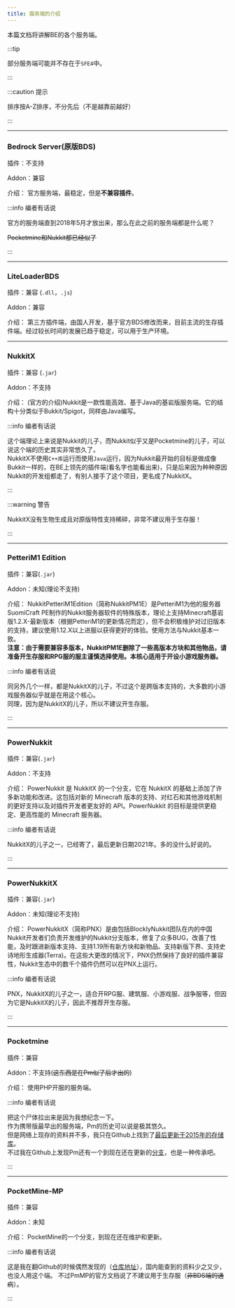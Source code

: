 ```yaml
---
title: 服务端的介绍
---
```


本篇文档将讲解BE的各个服务端。

:::tip

部分服务端可能并不存在于`SFE4`中。

:::

:::caution 提示

排序按A-Z排序，不分先后（不是越靠前越好）

:::

-----

### Bedrock Server(原版BDS)

插件：不支持

Addon：兼容

介绍：
官方服务端，最稳定，但是**不兼容插件**。 

:::info 编者有话说

官方的服务端直到2018年5月才放出来，那么在此之前的服务端都是什么呢？

~~Pocketmine和Nukkit都已经似了~~

:::

-----

### LiteLoaderBDS

插件：兼容 (`.dll`，`.js`)   

Addon：兼容   

介绍：
第三方插件端，由国人开发，基于官方BDS修改而来，目前主流的生存插件端。经过较长时间的发展已趋于稳定，可以用于生产环境。     

-----

### NukkitX

插件：兼容 (`.jar`)   

Addon：不支持   

介绍：
(官方的介绍)Nukkit是一款性能高效、基于Java的基岩版服务端。它的结构十分类似于Bukkit/Spigot，同样由Java编写。   

:::info 编者有话说

这个端理论上来说是Nukkit的儿子，而Nukkit似乎又是Pocketmine的儿子，可以说这个端的历史其实非常悠久了。   
NukkitX不使用`C++库`运行而使用`Java`运行，因为Nukkit最开始的目标是做成像Bukkit一样的，在BE上领先的插件端(看名字也能看出来)，只是后来因为种种原因Nukkit的开发组都走了，有别人接手了这个项目，更名成了NukkitX。     

:::

:::warning 警告

NukkitX没有生物生成且对原版特性支持稀碎，非常不建议用于生存服！  

:::

-----

### PetteriM1 Edition

插件：兼容(`.jar`)

Addon：未知(理论不支持)

介绍：
NukkitPetteriM1Edition（简称NukkitPM1E）是PetteriM1为他的服务器SuomiCraft PE制作的Nukkit服务器软件的特殊版本，理论上支持Minecraft基岩版1.2.X-最新版本（根据PetteriM1的更新情况而定），但不会积极维护对过旧版本的支持，建议使用1.12.X以上进服以获得更好的体验。使用方法与Nukkit基本一致。  
**注意：由于需要兼容多版本，NukkitPM1E删除了一些高版本方块和其他物品，请准备开生存服和RPG服的服主谨慎选择使用。本核心适用于开设小游戏服务器。**  

:::info 编者有话说

同另外几个一样，都是NukkitX的儿子，不过这个是跨版本支持的，大多数的小游戏服务器似乎就是在用这个核心。  
同理，因为是NukkitX的儿子，所以不建议开生存服。  

:::


-----

### PowerNukkit

插件：兼容(`.jar`)

Addon：不支持

介绍：
PowerNukkit 是 NukkitX 的一个分支，它在 NukkitX 的基础上添加了许多新功能和改进。这包括对新的 Minecraft 版本的支持、对红石和其他游戏机制的更好支持以及对插件开发者更友好的 API。PowerNukkit 的目标是提供更稳定、更高性能的 Minecraft 服务器。  

:::info 编者有话说

NukkitX的儿子之一，已经寄了，最后更新日期2021年。多的没什么好说的。  

:::

-----

### PowerNukkitX

插件：兼容(`.jar`)  

Addon：未知(理论不支持)  

介绍：
PowerNukkitX（简称PNX）是由包括BlocklyNukkit团队在内的中国Nukkit开发者们负责开发维护的Nukkit分支版本，修复了众多BUG，改善了性能，及时跟进新版本支持、支持1.19所有新方块和新物品、支持新版下界、支持史诗地形生成器(Terra)。在这些大更改的情况下，PNX仍然保持了良好的插件兼容性，Nukkit生态中的数千个插件仍然可以在PNX上运行。  

:::info 编者有话说

PNX，NukkitX的儿子之一，适合开RPG服、建筑服、小游戏服、战争服等，但因为它是NukkitX的儿子，因此不推荐开生存服。  

:::

-----

### Pocketmine

插件：兼容  

Addon：不支持(~~这东西是在Pm似了后才出的~~)  

介绍：
使用PHP开服的服务端。   

:::info 编者有话说

把这个尸体拉出来是因为我想纪念一下。     
作为携带版最早出的服务端，Pm的历史可以说是极其悠久。  
但是网络上现存的资料并不多，我只在Github上找到了[最后更新于2015年的存储库](https://github.com/PocketMine/PocketMine-MP)。  
不过我在Github上发现Pm还有一个到现在还在更新的[分支](https://github.com/pmmp/pocketmine-mp)，也是一种传承吧。  

:::

-----

### PocketMine-MP   

插件：兼容

Addon：未知

介绍：
PocketMine的一个分支，到现在还在维护和更新。

:::info 编者有话说

这是我在翻Github的时候偶然发现的（[仓库地址](https://github.com/pmmp/pocketmine-mp)），国内能查到的资料少之又少，也没人用这个端。
不过PmMP的官方文档说了不建议用于生存服（~~非BDS端的通病~~）。

:::
